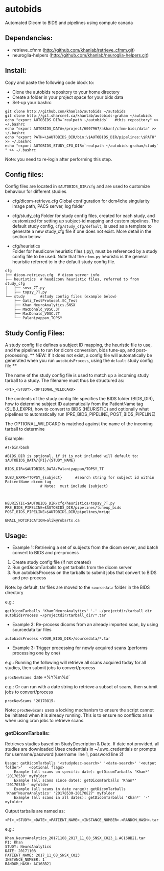 # autobids
Automated Dicom to BIDS and pipelines using compute canada


## Dependencies:

* retrieve_cfmm  (http://github.com/khanlab/retrieve_cfmm.git)
* neuroglia-helpers (http://github.com/khanlab/neuroglia-helpers.git)


## Install:

Copy and paste the following code block to:
* Clone the autobids repository to your home directory
* Create a folder in your project space for your bids data
* Set-up your bashrc
```
git clone http://github.com/khanlab/autobids ~/autobids
git clone http://git.sharcnet.ca/khanlab/autobids-graham ~/autobids
echo "export AUTOBIDS_DIR=`realpath ~/autobids`   #this repository" >> ~/.bashrc
echo "export AUTOBIDS_DATA=/project/6007967/akhanf/cfmm-bids/data" >> ~/.bashrc
echo "export PATH=\$AUTOBIDS_DIR/bin:\$AUTOBIDS_DIR/pipelines:\$PATH" >> ~/.bashrc
echo "export AUTOBIDS_STUDY_CFG_DIR=`realpath ~/autobids-graham/study` " >> ~/.bashrc
```
Note: you need to re-login after performing this step.


## Config files:

Config files are located in ```$AUTOBIDS_DIR/cfg``` and are used to customize behaviour for different studies.

* cfg/dicom-retrieve.cfg
Global configuration for dcm4che singularity image path, PACS server, log folder

* cfg/study_cfg
Folder for study config files, created for each study, and customized for setting up subject-id mapping and custom pipelines. The default study config, ```cfg/study_cfg/default```, is used as a template to generate a new study_cfg file if one does not exist. More detail in the section below

* cfg/heuristics   
Folder for heudiconv heuristic files (.py), must be referenced by a study config file to be used.
Note that the ```cfmm.py``` heuristic is the general heuristic referred to in the default study config file.

```
cfg
├── dicom-retrieve.cfg	# dicom server info
├── heuristics	# heudiconv heuristic files, referred to from study_cfg
│   ├── snsx_7T.py
│   ├── topsy_7T.py
└── study		#study config files (example below)
    ├── Gati_TestProtocol.SC_Test
    ├── Khan_NeuroAnalytics.SNSX
    ├── MacDonald_VDSC.3T
    ├── MacDonald_VDSC.7T
    └── Palaniyappan_TOPSY
```


## Study Config Files:

A study config file defines a subject ID mapping, the heuristic file to use, and the pipelines to run for dicom conversion, bids tune-up, and post-processing. ** NEW: If it does not exist, a config file will automatically be generated when you run ```autobidsProcess```, using the ```default``` study config file **


The name of the study config file is used to match up a incoming study tarball to a study.
The filename must thus be structured as:
```
<PI>_<STUDY>.<OPTIONAL_WILDCARD>
```
The contents of the study config file specifies the BIDS folder (BIDS_DIR), how to determine 
subject ID automatically from the PatientName tag (SUBJ_EXPR), how to convert to BIDS (HEURISTIC) 
and optionally what pipelines to automatically run (PRE_BIDS_PIPELINE, POST_BIDS_PIPELINE)
	
	
The OPTIONAL_WILDCARD is matched against the name of the incoming tarball to determine 

Example: 
```
#!/bin/bash

#BIDS_DIR is optional, if it is not included will default to:  $AUTOBIDS_DATA/{PI}/{STUDY_NAME}

BIDS_DIR=$AUTOBIDS_DATA/Palaniyappan/TOPSY_7T		

SUBJ_EXPR=*TOPSY_{subject}  	#search string for subject id within PatientName dicom tag
				# Note:  must include {subject}
	


HEURISTIC=$AUTOBIDS_DIR/cfg/heuristics/topsy_7T.py
PRE_BIDS_PIPELINE=$AUTOBIDS_DIR/pipelines/tuneup_bids
POST_BIDS_PIPELINE=$AUTOBIDS_DIR/pipelines/mriqc

EMAIL_NOTIFICATION=alik@robarts.ca
```

## Usage:


* Example 1: Retrieving a set of subjects from the dicom server, and batch convert to BIDS and pre-process

1. Create study config file (if not created)
2. Run getDicomTarballs to get tarballs from the dicom server
3. Run autobidsProcess on the tarballs to submit jobs that convert to BIDS and pre-process

Note: by default, tar files are moved to the `sourcedata` folder in the BIDS directory

e.g.:
```
getDicomTarballs 'Khan^NeuroAnalytics' '-' ~/projectdir/tarball_dir
autobidsProcess ~/projectdir/tarball_dir/*.tar
```

* Example 2: Re-process dicoms from an already imported scan, by using sourcedata tar files
```
autobidsProcess <YOUR_BIDS_DIR>/sourcedata/*.tar
```

* Example 3: Trigger processing for newly acquired scans (performs processing one by one)

e.g.: Running the following will retrieve all scans acquired today for all studies, then submit jobs to convert/process

`procNewScans `date +%Y%m%d`

e.g.: Or can run with a date string to retrieve a subset of scans, then submit jobs to convert/process

`procNewScans '20170815-`

Note: `procNewScans` uses a locking mechanism to ensure the script cannot be initiated when it is already running. This is to ensure no conflicts arise when using cron jobs to retrieve scans.

### getDicomTarballs:

Retrieves studies based on StudyDescription & Date.  If date not provided, all studies are downloaded
Uses credentials in ~/.uwo_credentials or prompts for username/password (username line 1, password line 2)
```
Usage: getDicomTarballs '<studydesc-search>' '<date-search>' '<output folder>'   <optional flags>
	Example (all scans on specific date): getDicomTarballs 'Khan*' '20170530' myfolder
	Example (all scans since date): getDicomTarballs 'Khan*' '20170530-' myfolder
	Example (all scans in date range): getDicomTarballs 'Khan^NeuroAnalytics' '20170530-20170827' myfolder
	Example (all scans in all dates): getDicomTarballs 'Khan*' '-' myfolder
```
Output tarballs are named as:
```
<PI>_<STUDY>_<DATE>_<PATIENT_NAME>_<INSTANCE_NUMBER>.<RANDOM_HASH>.tar
```
e.g.:
```
Khan_NeuroAnalytics_20171108_2017_11_08_SNSX_C023_1.AC168B21.tar
PI: Khan
STUDY: NeuroAnalytics
DATE: 20171108
PATIENT_NAME: 2017_11_08_SNSX_C023
INSTANCE_NUMBER: 1
RANDOM_HASH: AC168B21
```

